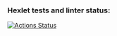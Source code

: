 ### Hexlet tests and linter status:
[![Actions Status](https://github.com/QED-tech/java-project-lvl1/workflows/hexlet-check/badge.svg)](https://github.com/QED-tech/java-project-lvl1/actions)